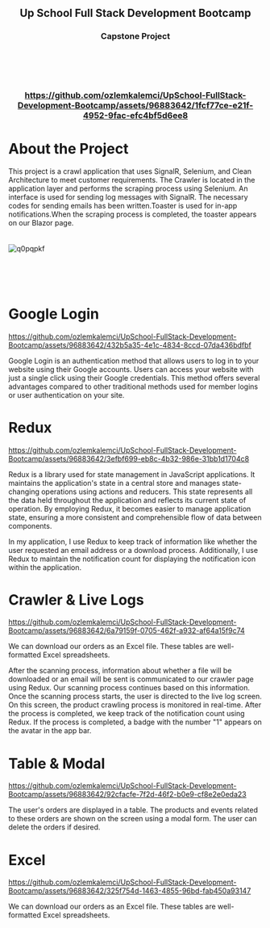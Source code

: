 <a name="readme-top"></a>
<h2 align="center">
Up School Full Stack Development Bootcamp 
</h3>
<h3 align="center">
Capstone Project
<br/>
<br/>
  <br/>
<br/>
  <br/>


https://github.com/ozlemkalemci/UpSchool-FullStack-Development-Bootcamp/assets/96883642/1fcf77ce-e21f-4952-9fac-efc4bf5d6ee8



# About the Project

This project is a crawl application that uses SignalR, Selenium, and Clean Architecture to meet customer requirements. The Crawler is located in the application layer and performs the scraping process using Selenium. An interface is used for sending log messages with SignalR. The necessary codes for sending emails has been written.Toaster is used for in-app notifications.When the scraping process is completed, the toaster appears on our Blazor page.
<br/>
<br/>
<br/>
![q0pqpkf](https://github.com/ozlemkalemci/UpSchool-FullStack-Development-Bootcamp/assets/96883642/1ef3a6e7-8a80-43f5-9872-d0ac14f16e43)

<br/>
<br/>
<br/>

# Google Login 


https://github.com/ozlemkalemci/UpSchool-FullStack-Development-Bootcamp/assets/96883642/432b5a35-4e1c-4834-8ccd-07da436bdfbf


Google Login is an authentication method that allows users to log in to your website using their Google accounts. Users can access your website with just a single click using their Google credentials. This method offers several advantages compared to other traditional methods used for member logins or user authentication on your site.


# Redux



https://github.com/ozlemkalemci/UpSchool-FullStack-Development-Bootcamp/assets/96883642/3efbf699-eb8c-4b32-986e-31bb1d1704c8

Redux is a library used for state management in JavaScript applications. It maintains the application's state in a central store and manages state-changing operations using actions and reducers. This state represents all the data held throughout the application and reflects its current state of operation. By employing Redux, it becomes easier to manage application state, ensuring a more consistent and comprehensible flow of data between components.

In my application, I use Redux to keep track of information like whether the user requested an email address or a download process. Additionally, I use Redux to maintain the notification count for displaying the notification icon within the application.


# Crawler & Live Logs




https://github.com/ozlemkalemci/UpSchool-FullStack-Development-Bootcamp/assets/96883642/6a79159f-0705-462f-a932-af64a15f9c74

We can download our orders as an Excel file. These tables are well-formatted Excel spreadsheets.

After the scanning process, information about whether a file will be downloaded or an email will be sent is communicated to our crawler page using Redux. Our scanning process continues based on this information. Once the scanning process starts, the user is directed to the live log screen. On this screen, the product crawling process is monitored in real-time. After the process is completed, we keep track of the notification count using Redux. If the process is completed, a badge with the number "1" appears on the avatar in the app bar.

# Table & Modal



https://github.com/ozlemkalemci/UpSchool-FullStack-Development-Bootcamp/assets/96883642/92cfacfe-7f2d-46f2-b0e9-cf8e2e0eda23

The user's orders are displayed in a table. The products and events related to these orders are shown on the screen using a modal form. The user can delete the orders if desired.


# Excel


https://github.com/ozlemkalemci/UpSchool-FullStack-Development-Bootcamp/assets/96883642/325f754d-1463-4855-96bd-fab450a93147

We can download our orders as an Excel file. These tables are well-formatted Excel spreadsheets.
